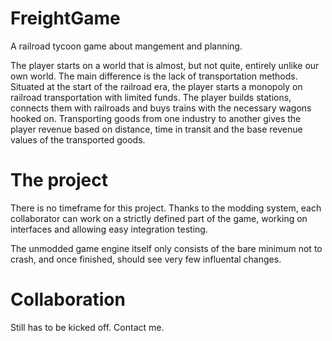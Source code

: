 # FreightGame
A railroad tycoon game about mangement and planning.

The player starts on a world that is almost, but not quite, entirely unlike our own world. The main difference is the lack of transportation methods. Situated at the start of the railroad era, the player starts a monopoly on railroad transportation with limited funds. The player builds stations, connects them with railroads and buys trains with the necessary wagons hooked on. Transporting goods from one industry to another gives the player revenue based on distance, time in transit and the base revenue values of the transported goods.

# The project
There is no timeframe for this project. Thanks to the modding system, each collaborator can work on a strictly defined part of the game, working on interfaces and allowing easy integration testing.

The unmodded game engine itself only consists of the bare minimum not to crash, and once finished, should see very few influental changes.

# Collaboration
Still has to be kicked off. Contact me.
